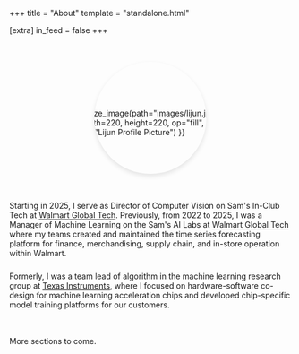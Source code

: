 +++
title = "About"
template = "standalone.html"

[extra]
in_feed = false
+++

<!--Design inspired by "https://www.aarronwalter.com/"-->

<div style="display: flex; align-items: center; gap: 3rem; margin: 3rem 0; max-width: 800px; margin-left: auto; margin-right: auto; flex-wrap: wrap; justify-content: center;">
  <div style="flex-shrink: 0;">
    <div style="width: 200px; height: 200px; border-radius: 50%; overflow: hidden; box-shadow: 0 4px 8px rgba(0,0,0,0.1); display: flex; align-items: center; justify-content: center;">
      {{ resize_image(path="images/lijun.jpg", width=220, height=220, op="fill", alt="Lijun Profile Picture") }}
    </div>
  </div>
  <div style="flex: 1; min-width: 300px; text-align: left;">
    <p style="margin: 0 0 1.5rem 0;">
      Starting in 2025, I serve as Director of Computer Vision on Sam's In-Club Tech at <a href="https://tech.walmart.com/content/walmart-global-tech/en_us.html" style="color: var(--secondary); text-decoration: underline; text-decoration-color: var(--border); text-underline-offset: 2px;">Walmart Global Tech</a>.
      Previously, from 2022 to 2025, I was a Manager of Machine Learning on the Sam's AI Labs at <a href="https://tech.walmart.com/content/walmart-global-tech/en_us.html" style="color: var(--secondary); text-decoration: underline; text-decoration-color: var(--border); text-underline-offset: 2px;">Walmart Global Tech</a> where my teams created and maintained the time series forecasting platform for finance, merchandising, supply chain, and in-store operation within Walmart.
    </p>
    <p style="margin: 0;">
      Formerly, I was a team lead of algorithm in the machine learning research group at <a href="https://www.ti.com/" style="color: var(--secondary); text-decoration: underline; text-decoration-color: var(--border); text-underline-offset: 2px;">Texas Instruments</a>, where I focused on hardware-software co-design for machine learning acceleration chips and developed chip-specific model training platforms for our customers.
    </p>
  </div>
</div>

More sections to come.


